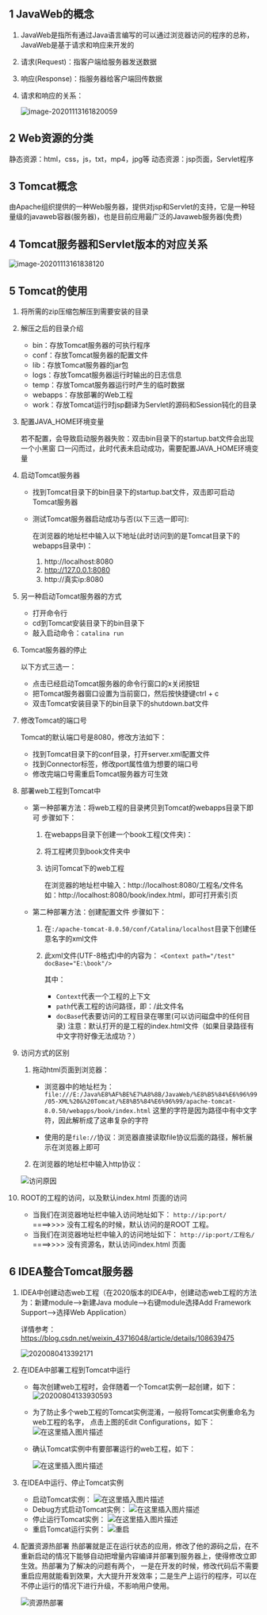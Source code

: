 ## 1 JavaWeb的概念

1. JavaWeb是指所有通过Java语言编写的可以通过浏览器访问的程序的总称，
   JavaWeb是基于请求和响应来开发的

2. 请求(Request)：指客户端给服务器发送数据

3. 响应(Response)：指服务器给客户端回传数据

4. 请求和响应的关系：

   ![image-20201113161820059](https://gitee.com/jchenTech/images/raw/master/img/20201113161843.png)

## 2 Web资源的分类

静态资源：html，css，js，txt，mp4，jpg等
动态资源：jsp页面，Servlet程序

## 3 Tomcat概念

由Apache组织提供的一种Web服务器，提供对jsp和Servlet的支持，它是一种轻量级的javaweb容器(服务器)，也是目前应用最广泛的Javaweb服务器(免费)

## 4 Tomcat服务器和Servlet版本的对应关系

![image-20201113161838120](https://gitee.com/jchenTech/images/raw/master/img/20201113161844.png)

## 5 Tomcat的使用

1. 将所需的zip压缩包解压到需要安装的目录

2. 解压之后的目录介绍

   * bin：存放Tomcat服务器的可执行程序
   * conf：存放Tomcat服务器的配置文件
   * lib：存放Tomcat服务器的jar包
   * logs：存放Tomcat服务器运行时输出的日志信息
   * temp：存放Tomcat服务器运行时产生的临时数据
   * webapps：存放部署的Web工程
   * work：存放Tomcat运行时jsp翻译为Servlet的源码和Session钝化的目录

3. 配置JAVA_HOME环境变量

   若不配置，会导致启动服务器失败：双击bin目录下的startup.bat文件会出现一个小黑窗 口一闪而过，此时代表未启动成功，需要配置JAVA_HOME环境变量

4. 启动Tomcat服务器

   * 找到Tomcat目录下的bin目录下的startup.bat文件，双击即可启动Tomcat服务器

   * 测试Tomcat服务器启动成功与否(以下三选一即可):

     在浏览器的地址栏中输入以下地址(此时访问到的是Tomcat目录下的webapps目录中)：

     1. http://localhost:8080
     2. http://127.0.0.1:8080
     3. http://真实ip:8080

5. 另一种启动Tomcat服务器的方式
   * 打开命令行
   * cd到Tomcat安装目录下的bin目录下
   * 敲入启动命令：`catalina run`

6. Tomcat服务器的停止

   以下方式三选一：

   * 点击已经启动Tomcat服务器的命令行窗口的x关闭按钮
   * 把Tomcat服务器窗口设置为当前窗口，然后按快捷键ctrl + c
   * 双击Tomcat安装目录下的bin目录下的shutdown.bat文件

7. 修改Tomcat的端口号

   Tomcat的默认端口号是8080，修改方法如下：

   * 找到Tomcat目录下的conf目录，打开server.xml配置文件
   * 找到Connector标签，修改port属性值为想要的端口号
   * 修改完端口号需重启Tomcat服务器方可生效

8. 部署web工程到Tomcat中

   * 第一种部署方法：将web工程的目录拷贝到Tomcat的webapps目录下即可
     步骤如下：

     1. 在webapps目录下创建一个book工程(文件夹)：

     2. 将工程拷贝到book文件夹中

     3. 访问Tomcat下的web工程

        在浏览器的地址栏中输入：http://localhost:8080/工程名/文件名
        如：http://localhost:8080/book/index.html，即可打开索引页

   * 第二种部署方法：创建配置文件
     步骤如下：

     1. 在`:/apache-tomcat-8.0.50/conf/Catalina/localhost`目录下创建任意名字的xml文件

     2. 此xml文件(UTF-8格式)中的内容为：
        `<Context path="/test" docBase="E:\book"/>`

        其中：

        * `Context`代表一个工程的上下文
        * `path`代表工程的访问路径，即：/此文件名
        * `docBase`代表要访问的工程目录在哪里(可以访问磁盘中的任何目录)
          注意：默认打开的是工程的index.html文件（如果目录路径有中文字符好像无法成功？）

9. 访问方式的区别

   1. 拖动html页面到浏览器：

      * 浏览器中的地址栏为：`file:///E:/Java%E8%AF%BE%E7%A8%8B/JavaWeb/%E8%B5%84%E6%96%99/05-XML%20&%20Tomcat/%E8%B5%84%E6%96%99/apache-tomcat-8.0.50/webapps/book/index.html` 这里的字符是因为路径中有中文字符，因此解析成了这串复杂的字符

      * 使用的是`file://`协议：浏览器直接读取file协议后面的路径，解析展示在浏览器上即可

   2. 在浏览器的地址栏中输入http协议：

   ![访问原因](https://raw.githubusercontent.com/jchenTech/images/main/img/20201030140745.jpg)

   

10. ROOT的工程的访问，以及默认index.html 页面的访问

    * 当我们在浏览器地址栏中输入访问地址如下：
      `http://ip:port/` ====>>>> 没有工程名的时候，默认访问的是ROOT 工程。
    * 当我们在浏览器地址栏中输入的访问地址如下：
      `http://ip:port/工程名/` ====>>>> 没有资源名，默认访问index.html 页面

## 6 IDEA整合Tomcat服务器

1. IDEA中创建动态web工程（在2020版本的IDEA中，创建动态web工程的方法为：新建module-->新建Java module-->右键module选择Add Framework Support-->选择Web Application）

   详情参考：https://blog.csdn.net/weixin_43716048/article/details/108639475

   ![2020080413392171](https://raw.githubusercontent.com/jchenTech/images/main/img/20201030143439.png)

2. 在IDEA中部署工程到Tomcat中运行

   * 每次创建web工程时，会伴随着一个Tomcat实例一起创建，如下：
     ![20200804133930593](https://raw.githubusercontent.com/jchenTech/images/main/img/20201030143449.png)

   * 为了防止多个web工程的Tomcat实例混淆，一般将Tomcat实例重命名为web工程的名字， 点击上图的Edit Configurations，如下：
     ![在这里插入图片描述](https://raw.githubusercontent.com/jchenTech/images/main/img/20201030145418.png)

   * 确认Tomcat实例中有要部署运行的web工程，如下：

     ![在这里插入图片描述](https://raw.githubusercontent.com/jchenTech/images/main/img/20201030145352.平、)

3. 在IDEA中运行、停止Tomcat实例
   * 启动Tomcat实例：
     ![在这里插入图片描述](https://img-blog.csdnimg.cn/20200804134026228.png)
   * Debug方式启动Tomcat实例：
     ![在这里插入图片描述](https://img-blog.csdnimg.cn/2020080413403187.png)
   *  停止运行Tomcat实例：
     ![在这里插入图片描述](https://img-blog.csdnimg.cn/20200804134043115.png)
   * 重启Tomcat运行实例：
     ![重启](https://raw.githubusercontent.com/jchenTech/images/main/img/20201030152906.jpg)

4. 配置资源热部署
   热部署就是正在运行状态的应用，修改了他的源码之后，在不重新启动的情况下能够自动把增量内容编译并部署到服务器上，使得修改立即生效。热部署为了解决的问题有两个， 一是在开发的时候，修改代码后不需要重启应用就能看到效果，大大提升开发效率；二是生产上运行的程序，可以在不停止运行的情况下进行升级，不影响用户使用。

   ![资源热部署](https://raw.githubusercontent.com/jchenTech/images/main/img/20201030152815.jpg)

